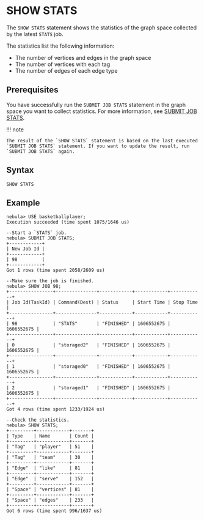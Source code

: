 # SHOW STATS

The `SHOW STATS` statement shows the statistics of the graph space collected by the latest `STATS` job.

The statistics list the following information:

* The number of vertices and edges in the graph space
* The number of vertices with each tag
* The number of edges of each edge type

## Prerequisites

You have successfully run the `SUBMIT JOB STATS` statement in the graph space you want to collect statistics. For more information, see [SUBMIT JOB STATS](../../18.operation-and-maintenance-statements/4.job-statements.md).

!!! note

    The result of the `SHOW STATS` statement is based on the last executed `SUBMIT JOB STATS` statement. If you want to update the result, run `SUBMIT JOB STATS` again.

## Syntax

```ngql
SHOW STATS
```

## Example

```ngql
nebula> USE basketballplayer;
Execution succeeded (time spent 1075/1646 us)

--Start a `STATS` job.
nebula> SUBMIT JOB STATS;
+------------+
| New Job Id |
+------------+
| 98         |
+------------+
Got 1 rows (time spent 2058/2609 us)

--Make sure the job is finished.
nebula> SHOW JOB 98;
+----------------+---------------+------------+------------+------------+
| Job Id(TaskId) | Command(Dest) | Status     | Start Time | Stop Time  |
+----------------+---------------+------------+------------+------------+
| 98             | "STATS"       | "FINISHED" | 1606552675 | 1606552675 |
+----------------+---------------+------------+------------+------------+
| 0              | "storaged2"   | "FINISHED" | 1606552675 | 1606552675 |
+----------------+---------------+------------+------------+------------+
| 1              | "storaged0"   | "FINISHED" | 1606552675 | 1606552675 |
+----------------+---------------+------------+------------+------------+
| 2              | "storaged1"   | "FINISHED" | 1606552675 | 1606552675 |
+----------------+---------------+------------+------------+------------+
Got 4 rows (time spent 1233/1924 us)

--Check the statistics.
nebula> SHOW STATS;
+---------+------------+-------+
| Type    | Name       | Count |
+---------+------------+-------+
| "Tag"   | "player"   | 51    |
+---------+------------+-------+
| "Tag"   | "team"     | 30    |
+---------+------------+-------+
| "Edge"  | "like"     | 81    |
+---------+------------+-------+
| "Edge"  | "serve"    | 152   |
+---------+------------+-------+
| "Space" | "vertices" | 81    |
+---------+------------+-------+
| "Space" | "edges"    | 233   |
+---------+------------+-------+
Got 6 rows (time spent 996/1637 us)
```
